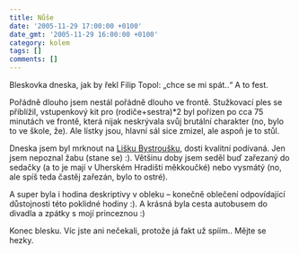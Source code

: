 ```yaml
---
title: Nůše
date: '2005-11-29 17:00:00 +0100'
date_gmt: '2005-11-29 16:00:00 +0100'
category: kolem
tags: []
comments: []
---
```

<p>Bleskovka dneska, jak by řekl Filip Topol: &bdquo;chce se mi spát..&ldquo;
A to fest.</p>
<p>Pořádně dlouho jsem nestál pořádně dlouho ve frontě. Stužkovací ples
se přiblížil, vstupenkový kit pro (rodiče+sestra)*2 byl pořízen po cca 75
minutách ve frontě, která nijak neskrývala svůj brutální charakter
(no, bylo to ve škole, že). Ale lístky jsou, hlavní sál sice zmizel,
ale aspoň je to stůl.</p>
<p>Dneska jsem byl mrknout na
<a href="http://www.provazek.cz/anotace.asp?Typ=20&ID=P0329">Lišku Bystroušku</a>,
dosti kvalitní podívaná. Jen jsem nepoznal žabu (stane se) :). Většinu doby
jsem seděl buď zařezaný do sedačky (a to je mají v Uherském Hradišti
měkkoučké) nebo vysmátý (no, ale spíš teda častěj zařezán, bylo to ostré).</p>
<p>A super byla i hodina deskriptivy v obleku &ndash; konečně oblečení odpovídající
důstojnosti této poklidné hodiny :). A krásná byla cesta autobusem do divadla
a zpátky s mojí princeznou :)</p>
<p>Konec blesku. Víc jste ani nečekali, protože já fakt už spíím.. Mějte se hezky.</p>
